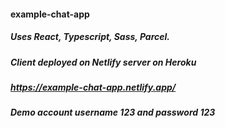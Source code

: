 #### example-chat-app
##### Uses React, Typescript, Sass, Parcel.
##### Client deployed on Netlify server on Heroku
##### https://example-chat-app.netlify.app/
##### Demo account username 123 and password 123
